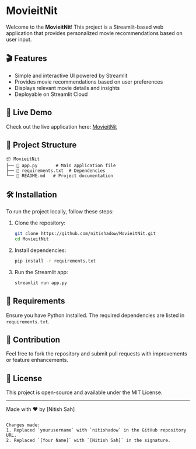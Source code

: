 # MovieitNit

Welcome to the **MovieitNit**! This project is a Streamlit-based web application that provides personalized movie recommendations based on user input.

## 🎬 Features
- Simple and interactive UI powered by Streamlit
- Provides movie recommendations based on user preferences
- Displays relevant movie details and insights
- Deployable on Streamlit Cloud

## 🚀 Live Demo
Check out the live application here: [MovieitNit](https://nitishmovieproject.streamlit.app/)

## 📂 Project Structure
```
📦 MovieitNit
├── 📜 app.py       # Main application file
├── 📜 requirements.txt  # Dependencies
└── 📜 README.md   # Project documentation
```

## 🛠 Installation
To run the project locally, follow these steps:

1. Clone the repository:
   ```sh
   git clone https://github.com/nitishadow/MovieitNit.git
   cd MovieitNit
   ```
2. Install dependencies:
   ```sh
   pip install -r requirements.txt
   ```
3. Run the Streamlit app:
   ```sh
   streamlit run app.py
   ```

## 📌 Requirements
Ensure you have Python installed. The required dependencies are listed in `requirements.txt`.

## 🤝 Contribution
Feel free to fork the repository and submit pull requests with improvements or feature enhancements.

## 📜 License
This project is open-source and available under the MIT License.

---
Made with ❤️ by [Nitish Sah]
```

Changes made:
1. Replaced `yourusername` with `nitishadow` in the GitHub repository URL.
2. Replaced `[Your Name]` with `[Nitish Sah]` in the signature.